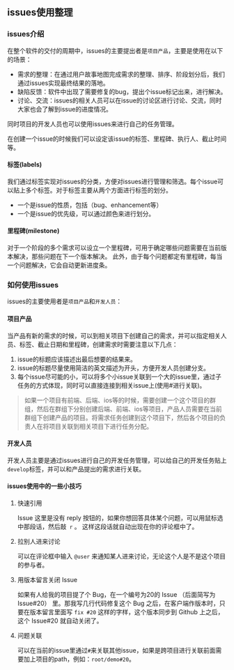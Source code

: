 ## issues使用整理

### issues介绍

在整个软件的交付的周期中，issues的主要提出者是`项目产品`，主要是使用在以下的场景：

* 需求的整理：在通过用户故事地图完成需求的整理、排序、阶段划分后，我们通过issues实现最终结果的落地。
* 缺陷反馈：软件中出现了需要修复的bug，提出个issue标记出来，进行解决。
* 讨论、交流：issues的相关人员可以在issue的讨论区进行讨论、交流，同时大家也会了解到issue的进度情况。

同时项目的开发人员也可以使用issues来进行自己的任务管理。

在创建一个issue的时候我们可以设定该issue的标签、里程碑、执行人、截止时间等。

#### 标签(labels)

我们通过标签实现对issues的分类，方便对issues进行管理和筛选。每个issue可以贴上多个标签。对于标签主要从两个方面进行标签的划分。

* 一个是issue的性质，包括（bug、enhancement等）
* 一个是issue的优先级，可以通过颜色来进行划分。

#### 里程碑(milestone)

对于一个阶段的多个需求可以设立一个里程碑，可用于确定哪些问题需要在当前版本解决，那些问题在下一个版本解决。 此外，由于每个问题都定有里程碑，每当一个问题解决，它会自动更新进度条。

### 如何使用issues

issues的主要使用者是`项目产品`和`开发人员`：

#### 项目产品

当产品有新的需求的时候，可以到相关项目下创建自己的需求，并可以指定相关人员、标签、截止日期和里程碑，创建需求时需要注意以下几点：

1. issue的标题应该描述出最后想要的结果来。
2. issue的标题尽量使用简洁的英文描述为开头，方便开发人员创建分支。
3. 每个issue尽可能的小，可以将多个小issue关联到一个大的issue里，通过子任务的方式体现，同时可以直接连接到相关issue上(使用#进行关联)。

> 如果一个项目有前端、后端、ios等的时候，需要创建一个这个项目的群组，然后在群组下分别创建后端、前端、ios等项目，产品人员需要在当前群组下创建产品的项目。将需求任务创建到这个项目下，然后各个项目的负责人在将项目关联到相关项目下进行任务分配。

#### 开发人员

开发人员主要是通过issues进行自己的开发任务管理，可以给自己的开发任务贴上`develop`标签，并可以和产品提出的需求进行关联。

#### issues使用中的一些小技巧

1. 快速引用

   Issue 这里是没有 reply 按钮的，如果你想回答具体某个问题，可以用鼠标选中那段话，然后敲` r` 。 这样这段话就自动出现在你的评论框中了。

2. 拉别人进来讨论

   可以在评论框中输入 `@user` 来通知某人进来讨论，无论这个人是不是这个项目的参与者。

3. 用版本留言关闭 Issue

   如果有人给我的项目提了个 Bug，在一个编号为20的 Issue （后面简写为 Issue#20） 里。那我写几行代码修复这个 Bug 之后，在客户端作版本时，只要在版本留言里面写 `fix #20` 这样的字样，这个版本同步到 Github 上之后，这个 Issue#20 就自动关闭了。

4. 问题关联

   可以在当前的issue里通过`#`来关联其他issue，如果是跨项目进行关联前面需要加上项目的path，例如：`root/demo#20`。